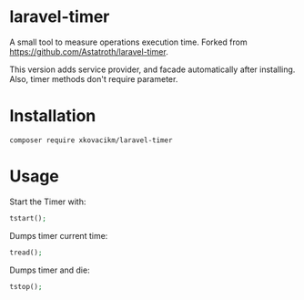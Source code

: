 # laravel-timer

A small tool to measure operations execution time. Forked from https://github.com/Astatroth/laravel-timer.

This version adds service provider, and facade automatically after installing.
Also, timer methods don't require parameter.

# Installation
```
composer require xkovacikm/laravel-timer
```

# Usage

Start the Timer with:
```php
tstart();
```
Dumps timer current time:
```php
tread();
```
Dumps timer and die:
```php
tstop();
```
